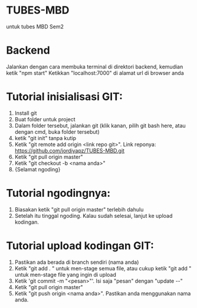 # TUBES-MBD
untuk tubes MBD Sem2

# Backend
Jalankan dengan cara membuka terminal di direktori backend, kemudian ketik "npm start"
Ketikkan "localhost:7000" di alamat url di browser anda

# Tutorial inisialisasi GIT:
1. Install git
2. Buat folder untuk project
3. Dalam folder tersebut, jalankan git (klik kanan, pilih git bash here, atau dengan cmd, buka folder tersebut)
4. ketik "git init" tanpa kutip
5. Ketik "git remote add origin \<link repo git\>". Link reponya: https://github.com/jordiyapz/TUBES-MBD.git
6. Ketik "git pull origin master"
7. Ketik "git checkout -b \<nama anda\>"
8. {Selamat ngoding}

# Tutorial ngodingnya:
1. Biasakan ketik "git pull origin master" terlebih dahulu
2. Setelah itu tinggal ngoding. Kalau sudah selesai, lanjut ke upload kodingan.

# Tutorial upload kodingan GIT:
1. Pastikan ada berada di branch sendiri (nama anda)
2. Ketik "git add . " untuk men-stage semua file, atau cukup ketik "git add <nama file>" untuk men-stage file yang ingin di upload
3. Ketik 'git commit -m "\<pesan\>"'. Isi saja "pesan" dengan "update <tanggal>-<bulan>-<tahun>"
4. Ketik "git pull origin master"
5. Ketik "git push origin \<nama anda\>". Pastikan anda menggunakan nama anda.
